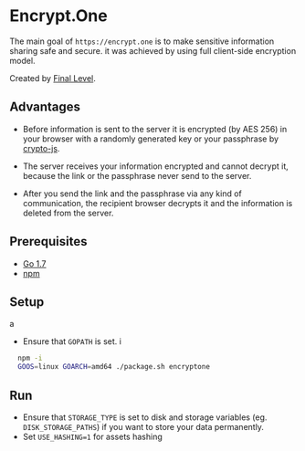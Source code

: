 # Encrypt.One

The main goal of `https://encrypt.one` is to make sensitive information sharing
safe and secure. it was achieved by using full client-side encryption model.

Created by [Final Level](https://final-level.com/).

## Advantages

- Before information is sent to the server it is encrypted (by AES 256) in your browser with a randomly generated key or your passphrase by [crypto-js](https://github.com/brix/crypto-js).

- The server receives your information encrypted and cannot decrypt it, because the link or the passphrase never send to the server.

- After you send the link and the passphrase via any kind of communication, the recipient browser decrypts it and the information is deleted from the server.


## Prerequisites

- [Go 1.7](http://golang.org/doc/install)
- [npm](https:/ф/www.npmjs.com/)

## Setup

a

- Ensure that `GOPATH` is set.
і
```sh
  npm -i
  GOOS=linux GOARCH=amd64 ./package.sh encryptone
```

## Run
- Ensure that `STORAGE_TYPE` is set to disk and storage variables (eg. `DISK_STORAGE_PATHS`) if you want to store your data permanently.
- Set `USE_HASHING=1` for assets hashing
